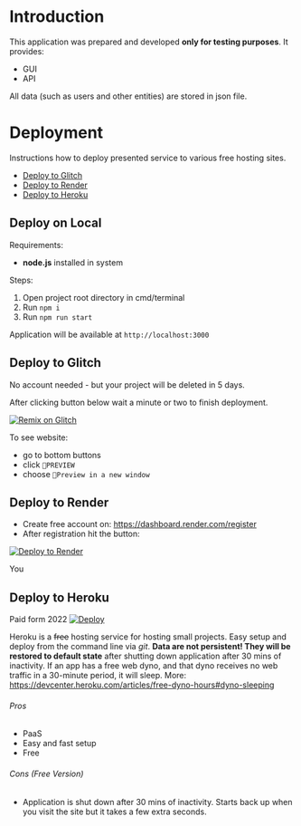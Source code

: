 # Introduction

This application was prepared and developed **only for testing purposes**. It provides:
- GUI
- API

All data (such as users and other entities) are stored in json file.

# Deployment

Instructions how to deploy presented service to various free hosting sites. 

* [Deploy to Glitch](#deploy-to-glitch)
* [Deploy to Render](#deploy-to-render)
* [Deploy to Heroku](#deploy-to-heroku)

## Deploy on **Local**

Requirements:
- **node.js** installed in system

Steps:
1. Open project root directory in cmd/terminal
1. Run `npm i`
1. Run `npm run start`

Application will be available at `http://localhost:3000`

## Deploy to **Glitch**
No account needed - but your project will be deleted in 5 days.

After clicking button below wait a minute or two to finish deployment.

[![Remix on Glitch](https://cdn.glitch.me/2703baf2-b643-4da7-ab91-7ee2a2d00b5b%2Fremix-button-v2.svg)](https://glitch.com/edit/#!/import/github/jaktestowac/rest-api-demo)

To see website: 

* go to bottom buttons
* click `🔎PREVIEW`
* choose `👯Preview in a new window` 

## Deploy to **Render**

- Create free account on: https://dashboard.render.com/register
- After registration hit the button:

[![Deploy to Render](https://render.com/images/deploy-to-render-button.svg)](https://render.com/deploy?repo=https://github.com/jaktestowac/rest-api-demo)

You 

## Deploy to **Heroku**
Paid form 2022
<a href="https://heroku.com/deploy?template=https://github.com/jaktestowac/rest-api-demo/tree/main">
    <img src="https://www.herokucdn.com/deploy/button.svg" alt="Deploy">
</a>

Heroku is a ~~free~~ hosting service for hosting small projects. Easy setup and deploy from the command line via _git_.
**Data are not persistent! They will be restored to default state** after shutting down application after 30 mins of inactivity.
If an app has a free web dyno, and that dyno receives no web traffic in a 30-minute period, it will sleep.
More: https://devcenter.heroku.com/articles/free-dyno-hours#dyno-sleeping


###### Pros

* PaaS
* Easy and fast setup
* Free

###### Cons (Free Version)

* Application is shut down after 30 mins of inactivity.
  Starts back up when you visit the site but it takes a few extra seconds.


